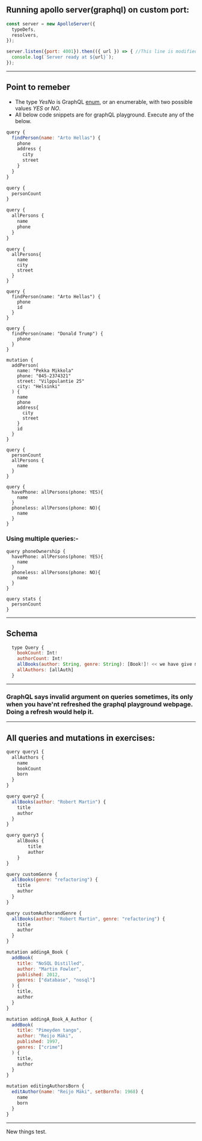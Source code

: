 

## Running apollo server(graphql) on custom port:

```js
const server = new ApolloServer({
  typeDefs,
  resolvers,
});

server.listen({port: 4001}).then(({ url }) => { //This line is modified, port is supplied explicitly.
  console.log(`Server ready at ${url}`);
});

```

***
## Point to remeber

- The type *YesNo* is GraphQL [enum](https://graphql.org/learn/schema/#enumeration-types), or an enumerable, with two possible values *YES* or *NO*.
- All below code snippets are for graphQL playground. Execute any of the below.

```js
query {
  findPerson(name: "Arto Hellas") {
    phone 
    address {
      city 
      street
    }
  }
}
```

```js
query {
  personCount
}
```

```js
query {
  allPersons {
    name
    phone
  }
}
```

```
query {
  allPersons{
    name
    city
    street
  }
}
```

```
query {
  findPerson(name: "Arto Hellas") {
    phone 
    id
  }
}
```

```
query {
  findPerson(name: "Donald Trump") {
    phone 
  }
}
```

```
mutation {
  addPerson(
    name: "Pekka Mikkola"
    phone: "045-2374321"
    street: "Vilppulantie 25"
    city: "Helsinki"
  ) {
    name
    phone
    address{
      city
      street
    }
    id
  }
}
```

```
query {
  personCount
  allPersons {
    name
  }
}
```

```
query {
  havePhone: allPersons(phone: YES){
    name
  }
  phoneless: allPersons(phone: NO){
    name
  }
}
```

### Using multiple queries:-

```
query phoneOwnership {
  havePhone: allPersons(phone: YES){
    name
  }
  phoneless: allPersons(phone: NO){
    name
  }
}

query stats {
  personCount
}
```

***

## Schema

```js
  type Query {
    bookCount: Int!
    authorCount: Int!
    allBooks(author: String, genre: String): [Book!]! << we have give multiple optional params<<
    allAuthors: [allAuth]
  }

```

***

### GraphQL says invalid argument on queries sometimes, its only when you have'nt refreshed the graphql playground webpage. Doing a refresh would help it.

***

## All queries and mutations in exercises:

```js
query query1 {
  allAuthors {
    name
    bookCount
    born
  }
}

query query2 {
  allBooks(author: "Robert Martin") {
    title
    author
  }
}

query query3 {
    allBooks {
        title
        author
    }
}

query customGenre {
  allBooks(genre: "refactoring") {
    title
    author
  }
}

query customAuthorandGenre {
  allBooks(author: "Robert Martin", genre: "refactoring") {
    title
    author
  }
}

mutation addingA_Book {
  addBook(
    title: "NoSQL Distilled",
    author: "Martin Fowler",
    published: 2012,
    genres: ["database", "nosql"]
  ) {
    title,
    author
  }
}

mutation addingA_Book_A_Author {
  addBook(
    title: "Pimeyden tango",
    author: "Reijo Mäki",
    published: 1997,
    genres: ["crime"]
  ) {
    title,
    author
  }
}

mutation editingAuthorsBorn {
  editAuthor(name: "Reijo Mäki", setBornTo: 1968) {
    name
    born
  }
}
```

***

New things test.